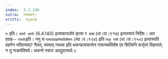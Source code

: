 ```yaml
---
index:  3.1.146
sutra:  गस्थकन्।
vritti:  nyasa
---
```


`गः` इति। `आतो धातोः` (6.4.140) इत्याकारलोपं कृत्वा `गै शब्दे` (धा।पा।९१७) इत्यस्यायं निर्देशः। अत एवाह-- `गायतेः`इति। ननु च `गामादाग्रहणेष्वविशेषणः` (व्या।प।१२४) इति `गाङ् गतौ` (धा।पा।९५०) इत्यास्यपि ग्रहणेन भवितव्यम्? नैतत्; यस्माद् गाथक इति थकन्प्रत्ययान्तेन गायत्यर्थविशेष एव शिल्पिनि कर्त्तृत्वं विज्ञायते; न तु गाङर्थविषये। थकनो नकार आद्युदात्तार्थः॥
